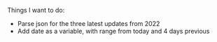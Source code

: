 Things I want to do:
* Parse json for the three latest updates from 2022
* Add date as a variable, with range from today and 4 days previous
